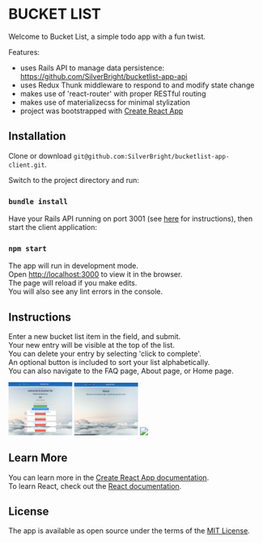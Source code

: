 # BUCKET LIST

Welcome to Bucket List, a simple todo app with a fun twist.

Features:
- uses Rails API to manage data persistence: https://github.com/SilverBright/bucketlist-app-api
- uses Redux Thunk middleware to respond to and modify state change
- makes use of 'react-router' with proper RESTful routing
- makes use of materializecss for minimal stylization
- project was bootstrapped with [Create React App](https://github.com/facebook/create-react-app)


## Installation

Clone or download `git@github.com:SilverBright/bucketlist-app-client.git`.

Switch to the project directory and run:   
### `bundle install`

Have your Rails API running on port 3001 (see [here](https://github.com/SilverBright/bucketlist-app-api/blob/master/README.md) for instructions), then start the client application:
### `npm start`

The app will run in development mode.<br>
Open [http://localhost:3000](http://localhost:3000) to view it in the browser.  
The page will reload if you make edits.<br>
You will also see any lint errors in the console.


## Instructions

Enter a new bucket list item in the field, and submit.  
Your new entry will be visible at the top of the list.   
You can delete your entry by selecting 'click to complete'.   
An optional button is included to sort your list alphabetically.  
You can also navigate to the FAQ page, About page, or Home page.

<img src="images/bucketlist.png" width="25%">
<img src="images/about.png" width="25%">
<img src="images/faq.png" width="25%">

## Learn More

You can learn more in the [Create React App documentation](https://facebook.github.io/create-react-app/docs/getting-started).  
To learn React, check out the [React documentation](https://reactjs.org/).

## License

The app is available as open source under the terms of the [MIT License](https://github.com/SilverBright/bucketlist-app-client/blob/master/LICENSE).

